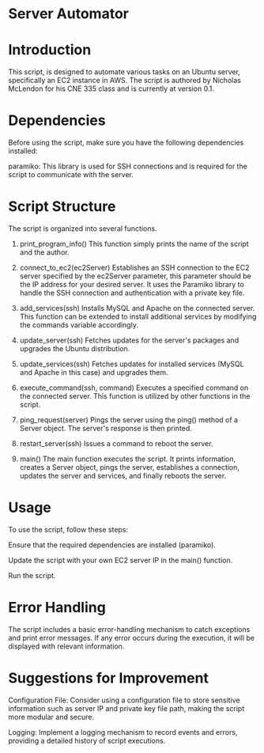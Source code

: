 
# Server Automator

# Introduction
This script, is designed to automate various tasks on an Ubuntu server, specifically an EC2 instance in AWS. The script is authored by Nicholas McLendon for his CNE 335 class and is currently at version 0.1.

# Dependencies
Before using the script, make sure you have the following dependencies installed:

paramiko: This library is used for SSH connections and is required for the script to communicate with the server.

# Script Structure
The script is organized into several functions.

1. print_program_info()
This function simply prints the name of the script and the author.

2. connect_to_ec2(ec2Server)
Establishes an SSH connection to the EC2 server specified by the ec2Server parameter, this parameter should be the IP address for your desired server.  It uses the Paramiko library to handle the SSH connection and authentication with a private key file.

3. add_services(ssh)
Installs MySQL and Apache on the connected server. This function can be extended to install additional services by modifying the commands variable accordingly.

4. update_server(ssh)
Fetches updates for the server's packages and upgrades the Ubuntu distribution.

5. update_services(ssh)
Fetches updates for installed services (MySQL and Apache in this case) and upgrades them.

6. execute_command(ssh, command)
Executes a specified command on the connected server. This function is utilized by other functions in the script.

7. ping_request(server)
Pings the server using the ping() method of a Server object. The server's response is then printed.

8. restart_server(ssh)
Issues a command to reboot the server.

9. main()
The main function executes the script. It prints information, creates a Server object, pings the server, establishes a connection, updates the server and services, and finally reboots the server.

# Usage
To use the script, follow these steps:

Ensure that the required dependencies are installed (paramiko).

Update the script with your own EC2 server IP in the main() function.

Run the script.

# Error Handling
The script includes a basic error-handling mechanism to catch exceptions and print error messages. If any error occurs during the execution, it will be displayed with relevant information.

# Suggestions for Improvement
Configuration File: Consider using a configuration file to store sensitive information such as server IP and private key file path, making the script more modular and secure.

Logging: Implement a logging mechanism to record events and errors, providing a detailed history of script executions.
